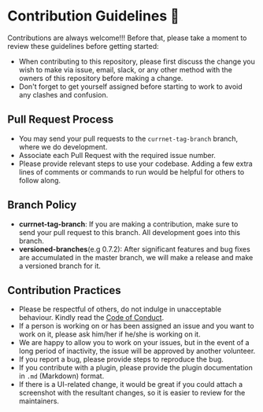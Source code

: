# Contribution Guidelines  🙂

Contributions are always welcome!!! Before that, please take a moment to review these guidelines before getting started:

- When contributing to this repository, please first discuss the change you wish to make via issue, email, slack, or any other method with the owners of this repository before making a change. 
- Don't forget to get yourself assigned before starting to work to avoid any clashes and confusion.


## Pull Request Process
* You may send your pull requests to the `currnet-tag-branch` branch, where we do development.
* Associate each Pull Request with the required issue number.
* Please provide relevant steps to use your codebase. Adding a few extra lines of comments or commands to run would be helpful for others to follow along.

## Branch Policy
- **currnet-tag-branch**: If you are making a contribution, make sure to send your pull request to this branch. All development goes into this branch.
- **versioned-branches**(e.g 0.7.2): After significant features and bug fixes are accumulated in the master branch, we will make a release and make a versioned branch for it.

## Contribution Practices
- Please be respectful of others, do not indulge in unacceptable behaviour. Kindly read the [Code of Conduct](https://github.com/Tracardi/tracardi/blob/0.8.1-dev/CODE_OF_CONDUCT.md).
- If a person is working on or has been assigned an issue and you want to work on it, please ask him/her if he/she is working on it.
- We are happy to allow you to work on your issues, but in the event of a long period of inactivity, the issue will be approved by another volunteer.
- If you report a bug, please provide steps to reproduce the bug.
- If you contribute with a plugin, please provide the plugin documentation in `.md` (Markdown) format.
- If there is a UI-related change, it would be great if you could attach a screenshot with the resultant changes, so it is easier to review for the maintainers.

